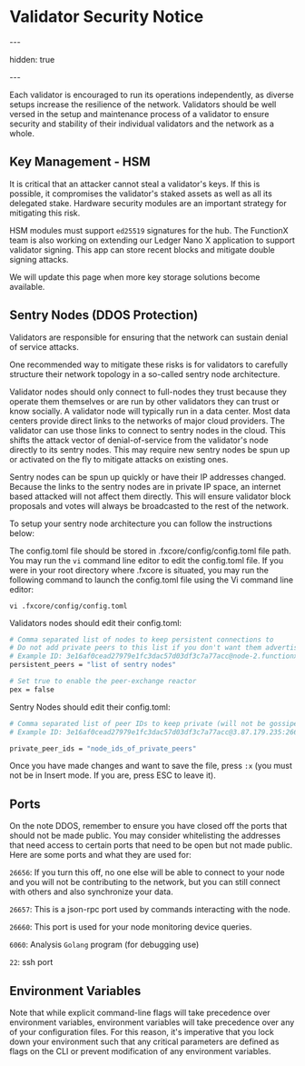 # Validator Security Notice

\---

hidden: true

\---

Each validator is encouraged to run its operations independently, as diverse setups increase the resilience of the network. Validators should be well versed in the setup and maintenance process of a validator to ensure security and stability of their individual validators and the network as a whole.

## Key Management - HSM

It is critical that an attacker cannot steal a validator's keys. If this is possible, it compromises the validator's staked assets as well as all its delegated stake. Hardware security modules are an important strategy for mitigating this risk.

HSM modules must support `ed25519` signatures for the hub. The FunctionX team is also working on extending our Ledger Nano X application to support validator signing. This app can store recent blocks and mitigate double signing attacks.

We will update this page when more key storage solutions become available.

## Sentry Nodes (DDOS Protection)

Validators are responsible for ensuring that the network can sustain denial of service attacks.

One recommended way to mitigate these risks is for validators to carefully structure their network topology in a so-called sentry node architecture.

Validator nodes should only connect to full-nodes they trust because they operate them themselves or are run by other validators they can trust or know socially. A validator node will typically run in a data center. Most data centers provide direct links to the networks of major cloud providers. The validator can use those links to connect to sentry nodes in the cloud. This shifts the attack vector of denial-of-service from the validator's node directly to its sentry nodes. This may require new sentry nodes be spun up or activated on the fly to mitigate attacks on existing ones.

Sentry nodes can be spun up quickly or have their IP addresses changed. Because the links to the sentry nodes are in private IP space, an internet based attacked will not affect them directly. This will ensure validator block proposals and votes will always be broadcasted to the rest of the network.

To setup your sentry node architecture you can follow the instructions below:

The config.toml file should be stored in .fxcore/config/config.toml file path. You may run the `vi` command line editor to edit the config.toml file. If you were in your root directory where .fxcore is situated, you may run the following command to launch the config.toml file using the Vi command line editor:

```
vi .fxcore/config/config.toml
```

Validators nodes should edit their config.toml:

```bash
# Comma separated list of nodes to keep persistent connections to
# Do not add private peers to this list if you don't want them advertised
# Example ID: 3e16af0cead27979e1fc3dac57d03df3c7a77acc@node-2.functionx.io:26656
persistent_peers = "list of sentry nodes"

# Set true to enable the peer-exchange reactor
pex = false
```

Sentry Nodes should edit their config.toml:

```bash
# Comma separated list of peer IDs to keep private (will not be gossiped to other peers)
# Example ID: 3e16af0cead27979e1fc3dac57d03df3c7a77acc@3.87.179.235:26656

private_peer_ids = "node_ids_of_private_peers"
```

Once you have made changes and want to save the file, press `:x` (you must not be in Insert mode. If you are, press ESC to leave it).

## Ports

On the note DDOS, remember to ensure you have closed off the ports that should not be made public. You may consider whitelisting the addresses that need access to certain ports that need to be open but not made public. Here are some ports and what they are used for:

`26656`: If you turn this off, no one else will be able to connect to your node and you will not be contributing to the network, but you can still connect with others and also synchronize your data.

`26657`: This is a json-rpc port used by commands interacting with the node.

`26660`: This port is used for your node monitoring device queries.

`6060`: Analysis `Golang` program (for debugging use)

`22`: ssh port

## Environment Variables

Note that while explicit command-line flags will take precedence over environment variables, environment variables will take precedence over any of your configuration files. For this reason, it's imperative that you lock down your environment such that any critical parameters are defined as flags on the CLI or prevent modification of any environment variables.
